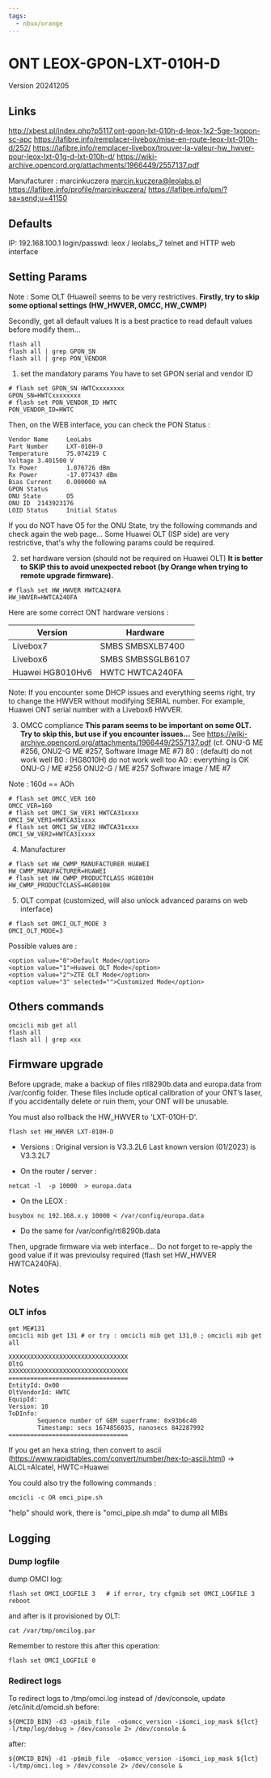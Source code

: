```yaml
---
tags:
  - nbux/orange
---
```

# ONT LEOX-GPON-LXT-010H-D


Version 20241205
## Links
http://xbest.pl/index.php?p5117,ont-gpon-lxt-010h-d-leox-1x2-5ge-1xgpon-sc-apc
https://lafibre.info/remplacer-livebox/mise-en-route-leox-lxt-010h-d/252/
https://lafibre.info/remplacer-livebox/trouver-la-valeur-hw_hwver-pour-leox-lxt-01g-d-lxt-010h-d/ 
https://wiki-archive.opencord.org/attachments/1966449/2557137.pdf

Manufacturer : marcinkuczera marcin.kuczera@leolabs.pl https://lafibre.info/profile/marcinkuczera/ https://lafibre.info/pm/?sa=send;u=41150


## Defaults

IP: 192.168.100.1
login/passwd: leox / leolabs_7
telnet and HTTP web interface

## Setting Params

Note : Some OLT (Huawei) seems to be very restrictives. 
**Firstly, try to skip some optional settings (HW_HWVER, OMCC, HW_CWMP)**

Secondly, get all default values
It is a best practice to read default values before modify them...
```
flash all
flash all | grep GPON_SN
flash all | grep PON_VENDOR
```


1. set the mandatory params
You have to set GPON serial and vendor ID 
```
# flash set GPON_SN HWTCxxxxxxxx
GPON_SN=HWTCxxxxxxxx
# flash set PON_VENDOR_ID HWTC
PON_VENDOR_ID=HWTC
```

Then, on the WEB interface, you can check the PON Status : 
```
Vendor Name     LeoLabs
Part Number     LXT-010H-D
Temperature     75.074219 C
Voltage 3.401500 V
Tx Power        1.076726 dBm
Rx Power        -17.077437 dBm
Bias Current    0.000000 mA
GPON Status
ONU State       O5
ONU ID  2143923176
LOID Status     Initial Status
```


If you do NOT have O5 for the ONU State, try the following commands and check again the web page...
Some Huawei OLT (ISP side) are very restrictive, that's why the following params could be required.

2. set hardware version (should not be required on Huawei OLT)
**It is better to SKIP this to avoid unexpected reboot (by Orange when trying to remote upgrade firmware).**
```
# flash set HW_HWVER HWTCA240FA
HW_HWVER=HWTCA240FA
```

Here are some correct ONT hardware versions :

| Version          | Hardware          |
| ---------------- | ----------------- |
| Livebox7         | SMBS SMBSXLB7400  |
| Livebox6         | SMBS SMBSSGLB6107 |
| Huawei HG8010Hv6 | HWTC HWTCA240FA   |


Note: If you encounter some DHCP issues and everything seems right, try to change the HWVER without modifying SERIAL number. For example, Huawei ONT serial number with a Livebox6 HWVER.

3. OMCC compliance
**This param seems to be important on some OLT. Try to skip this, but use if you encounter issues...** 
See https://wiki-archive.opencord.org/attachments/1966449/2557137.pdf (cf. ONU-G ME #256, ONU2-G ME #257, Software Image ME #7)
80 : (default) do not work well
B0 : (HG8010H) do not work well too
A0 : everything is OK
ONU-G / ME #256
ONU2-G / ME #257
Software image / ME #7

Note : 160d == AOh

```
# flash set OMCC_VER 160
OMCC_VER=160
# flash set OMCI_SW_VER1 HWTCA31xxxx
OMCI_SW_VER1=HWTCA31xxxx
# flash set OMCI_SW_VER2 HWTCA31xxxx
OMCI_SW_VER2=HWTCA31xxxx
```

4. Manufacturer
```
# flash set HW_CWMP_MANUFACTURER HUAWEI
HW_CWMP_MANUFACTURER=HUAWEI
# flash set HW_CWMP_PRODUCTCLASS HG8010H
HW_CWMP_PRODUCTCLASS=HG8010H
```

5. OLT compat (customized, will also unlock advanced params on web interface)
```
# flash set OMCI_OLT_MODE 3
OMCI_OLT_MODE=3
```

Possible values are :
```
<option value="0">Default Mode</option>
<option value="1">Huawei OLT Mode</option>
<option value="2">ZTE OLT Mode</option>
<option value="3" selected="">Customized Mode</option>
```


## Others commands


```
omcicli mib get all
flash all
flash all | grep xxx
```

## Firmware upgrade 

Before upgrade, make a backup of files rtl8290b.data and europa.data from /var/config folder. These files include optical calibration of your ONT’s laser, if you accidentally delete or ruin them, your ONT will be unusable.

You must also rollback the HW_HWVER to 'LXT-010H-D'.
```
flash set HW_HWVER LXT-010H-D
```

- Versions :
Original version is V3.3.2L6
Last known version (01/2023) is V3.3.2L7

- On the router / server :
```
netcat -l  -p 10000  > europa.data
```
- On the LEOX :
```
busybox nc 192.168.x.y 10000 < /var/config/europa.data
```
- Do the same for /var/config/rtl8290b.data

Then, upgrade firmware via web interface...
Do not forget to re-apply the good value if it was previoulsy required (flash set HW_HWVER HWTCA240FA).


## Notes

### OLT infos

```
get ME#131
omcicli mib get 131 # or try : omcicli mib get 131,0 ; omcicli mib get all
```

```
XXXXXXXXXXXXXXXXXXXXXXXXXXXXXXXXX  
OltG  
XXXXXXXXXXXXXXXXXXXXXXXXXXXXXXXXX  
=================================  
EntityId: 0x00  
OltVendorId: HWTC  
EquipId:  
Version: 10  
ToDInfo:  
        Sequence number of GEM superframe: 0x93b6c40  
        Timestamp: secs 1674856035, nanosecs 842287992  
=================================
```

If you get an hexa string, then convert to ascii (https://www.rapidtables.com/convert/number/hex-to-ascii.html)
-> ALCL=Alcatel, HWTC=Huawei

You could also try the following commands :
```
omcicli -c OR omci_pipe.sh
```
"help" should work, there is "omci_pipe.sh mda" to dump all MIBs


## Logging

### Dump logfile

dump OMCI log:
```
flash set OMCI_LOGFILE 3   # if error, try cfgmib set OMCI_LOGFILE 3
reboot 
```

and after is it provisioned by OLT:  
```  
cat /var/tmp/omcilog.par  
```

Remember to restore this after this operation:
```
flash set OMCI_LOGFILE 0
```


### Redirect logs

To redirect logs to /tmp/omci.log instead of /dev/console, update /etc/init.d/omcid.sh
before:
```
${OMCID_BIN} -d3 -p$mib_file  -o$omcc_version -i$omci_iop_mask ${lct} -l/tmp/log/debug > /dev/console 2> /dev/console &
```
after:
```
${OMCID_BIN} -d1 -p$mib_file  -o$omcc_version -i$omci_iop_mask ${lct} -l/tmp/omci.log > /dev/console 2> /dev/console &
```


